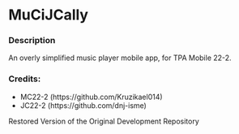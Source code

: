 # MuCiJCally
<h3>Description</h3>
<p>An overly simplified music player mobile app, for TPA Mobile 22-2.</p>

<h3>Credits:</h3>
<ul>
  <li>MC22-2 (https://github.com/Kruzikael014)</li>
  <li>JC22-2 (https://github.com/dnj-isme)</li>
</ul>

<p>Restored Version of the Original Development Repository</p>
